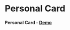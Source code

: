 # Personal Card
#### Personal Card - <a href="https://https://sunaramwebdev.github.io/Personal-Card/">Demo</a> 
